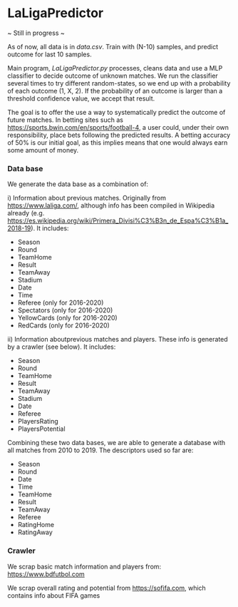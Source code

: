 # LaLigaPredictor

~ Still in progress ~

As of now, all data is in <i>data.csv</i>. Train with (N-10) samples, and predict outcome for last 10 samples.

Main program, <i>LaLigaPredictor.py</i> processes, cleans data and use a MLP classifier to decide outcome of unknown matches. We run the classifier several times to try different random-states, so we end up with a probability of each outcome (1, X, 2). If the probability of an outcome is larger than a threshold confidence value, we accept that result.

The goal is to offer the use a way to systematically predict the outcome of future matches. In betting sites such as https://sports.bwin.com/en/sports/football-4, a user could, under their own responsibility, place bets following the predicted results. A betting accuracy of 50% is our initial goal, as this implies means that one would always earn some amount of money.

### Data base

We generate the data base as a combination of:

i) Information about previous matches. Originally from https://www.laliga.com/, although info has been compiled in Wikipedia already (e.g. https://es.wikipedia.org/wiki/Primera_Divisi%C3%B3n_de_Espa%C3%B1a_2018-19). It includes:
- Season
- Round
- TeamHome
- Result
- TeamAway
- Stadium
- Date
- Time
- Referee (only for 2016-2020)
- Spectators (only for 2016-2020)
- YellowCards (only for 2016-2020)
- RedCards (only for 2016-2020)

ii) Information aboutprevious matches and players. These info is generated by a crawler (see below). It includes:
- Season
- Round
- TeamHome
- Result
- TeamAway
- Stadium
- Date
- Referee
- PlayersRating
- PlayersPotential

Combining these two data bases, we are able to generate a database with all matches from 2010 to 2019. The descriptors used so far are:
- Season
- Round
- Date
- Time
- TeamHome
- Result
- TeamAway
- Referee
- RatingHome
- RatingAway

### Crawler

We scrap basic match information and players from: https://www.bdfutbol.com

We scrap overall rating and potential from https://sofifa.com, which contains info about FIFA games
